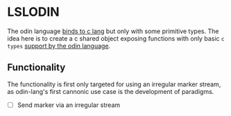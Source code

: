 # LSLODIN
The odin language [binds to c lang](https://odin-lang.org/news/binding-to-c/) but
only with some primitive types.
The idea here is to create a c shared object exposing functions with only
basic `c types` [support by the odin language](https://github.com/odin-lang/Odin/blob/master/core/c/c.odin).

## Functionality
The functionality is first only targeted for using an irregular marker stream, as odin-lang's first cannonic use case is the development of paradigms.
- [ ] Send marker via an irregular stream

